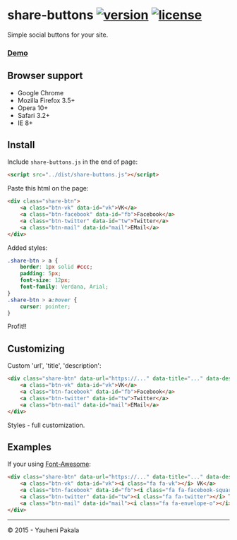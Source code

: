 # share-buttons [![version](http://img.shields.io/badge/release-v1.0.0-brightgreen.svg?style=flat)](https://github.com/wcoder/share-buttons/archive/master.zip) [![license](http://img.shields.io/badge/license-MIT-brightgreen.svg?style=flat)](https://github.com/wcoder/share-buttons/blob/master/LICENSE)

Simple social buttons for your site.

### [Demo](https://wcoder.github.io/share-buttons/)

## Browser support
* Google Chrome
* Mozilla Firefox 3.5+
* Opera 10+
* Safari 3.2+
* IE 8+

## Install
Include `share-buttons.js` in the end of page:
``` html
<script src="../dist/share-buttons.js"></script>
```
Paste this html on the page:
``` html
<div class="share-btn">
	<a class="btn-vk" data-id="vk">VK</a>
	<a class="btn-facebook" data-id="fb">Facebook</a>
	<a class="btn-twitter" data-id="tw">Twitter</a>
	<a class="btn-mail" data-id="mail">EMail</a>
</div>
```
Added styles:
``` css
.share-btn > a {
	border: 1px solid #ccc;
	padding: 5px;
	font-size: 12px;
	font-family: Verdana, Arial;
}
.share-btn > a:hover {
	cursor: pointer;
}
```
Profit!!

## Customizing
Custom 'url', 'title', 'description':
``` html
<div class="share-btn" data-url="https://..." data-title="..." data-desc="...">
	<a class="btn-vk" data-id="vk">VK</a>
	<a class="btn-facebook" data-id="fb">Facebook</a>
	<a class="btn-twitter" data-id="tw">Twitter</a>
	<a class="btn-mail" data-id="mail">EMail</a>
</div>
```
Styles - full customization.


## Examples
If your using [Font-Awesome](https://github.com/FortAwesome/Font-Awesome):
```html
<div class="share-btn" data-url="https://..." data-title="..." data-desc="...">
	<a class="btn-vk" data-id="vk"><i class="fa fa-vk"></i> VK</a>
	<a class="btn-facebook" data-id="fb"><i class="fa fa-facebook-square"></i> Facebook</a>
	<a class="btn-twitter" data-id="tw"><i class="fa fa-twitter"></i> Twitter</a>
	<a class="btn-mail" data-id="mail"><i class="fa fa-envelope-o"></i> EMail</a>
</div>
```

----

&copy; 2015 - Yauheni Pakala
